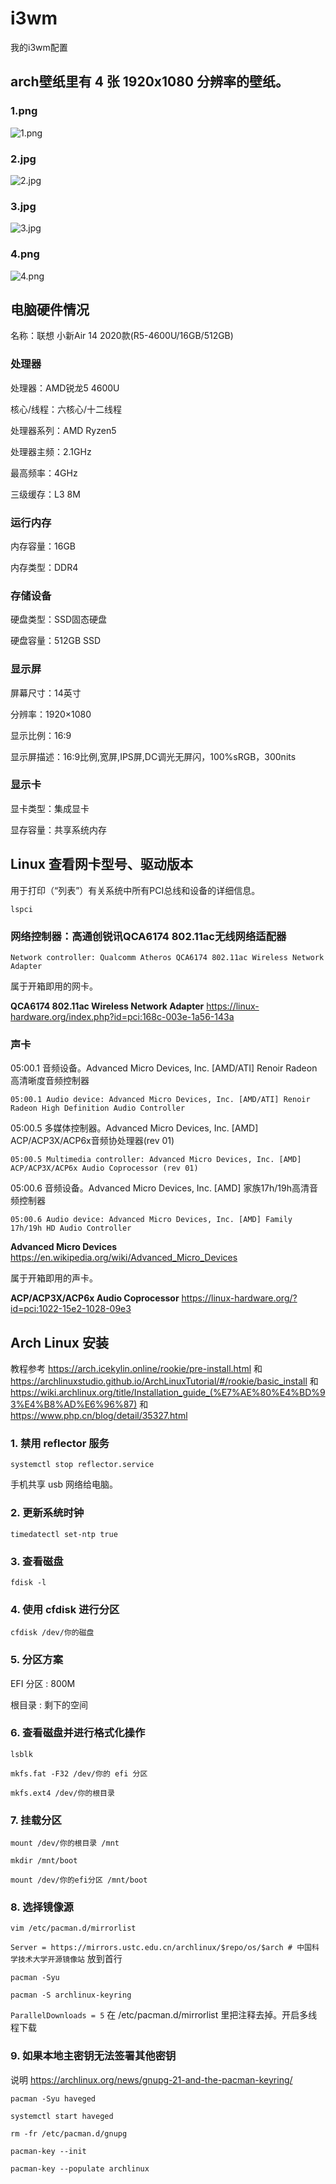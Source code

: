 # i3wm

我的i3wm配置

## arch壁纸里有 4 张 1920x1080 分辨率的壁纸。

### 1.png

![1.png](https://github.com/xiaoyunxibing/i3wm/blob/main/arch%E5%A3%81%E7%BA%B8/1.png)

### 2.jpg

![2.jpg](https://github.com/xiaoyunxibing/i3wm/blob/main/arch%E5%A3%81%E7%BA%B8/2.jpg)

### 3.jpg

![3.jpg](https://github.com/xiaoyunxibing/i3wm/blob/main/arch%E5%A3%81%E7%BA%B8/3.jpg)

### 4.png

![4.png](https://github.com/xiaoyunxibing/i3wm/blob/main/arch%E5%A3%81%E7%BA%B8/4.png)

## 电脑硬件情况

名称：联想 小新Air 14 2020款(R5-4600U/16GB/512GB)

### 处理器

处理器：AMD锐龙5 4600U

核心/线程：六核心/十二线程

处理器系列：AMD Ryzen5

处理器主频：2.1GHz

最高频率：4GHz

三级缓存：L3 8M

### 运行内存
内存容量：16GB

内存类型：DDR4

### 存储设备

硬盘类型：SSD固态硬盘

硬盘容量：512GB SSD

### 显示屏

屏幕尺寸：14英寸

分辨率：1920×1080

显示比例：16:9

显示屏描述：16:9比例,宽屏,IPS屏,DC调光无屏闪，100%sRGB，300nits

### 显示卡

显卡类型：集成显卡

显存容量：共享系统内存

## Linux 查看网卡型号、驱动版本

用于打印（“列表”）有关系统中所有PCI总线和设备的详细信息。

`lspci`

### 网络控制器：高通创锐讯QCA6174 802.11ac无线网络适配器

`Network controller: Qualcomm Atheros QCA6174 802.11ac Wireless Network Adapter`

属于开箱即用的网卡。

**QCA6174 802.11ac Wireless Network Adapter** <https://linux-hardware.org/index.php?id=pci:168c-003e-1a56-143a>

### 声卡

05:00.1 音频设备。Advanced Micro Devices, Inc. [AMD/ATI] Renoir Radeon高清晰度音频控制器

`05:00.1 Audio device: Advanced Micro Devices, Inc. [AMD/ATI] Renoir Radeon High Definition Audio Controller`

05:00.5 多媒体控制器。Advanced Micro Devices, Inc. [AMD] ACP/ACP3X/ACP6x音频协处理器(rev 01)

`05:00.5 Multimedia controller: Advanced Micro Devices, Inc. [AMD] ACP/ACP3X/ACP6x Audio Coprocessor (rev 01)`

05:00.6 音频设备。Advanced Micro Devices, Inc. [AMD] 家族17h/19h高清音频控制器

`05:00.6 Audio device: Advanced Micro Devices, Inc. [AMD] Family 17h/19h HD Audio Controller`

**Advanced Micro Devices** https://en.wikipedia.org/wiki/Advanced_Micro_Devices

属于开箱即用的声卡。

**ACP/ACP3X/ACP6x Audio Coprocessor** https://linux-hardware.org/?id=pci:1022-15e2-1028-09e3

## Arch Linux 安装

教程参考 https://arch.icekylin.online/rookie/pre-install.html 和 https://archlinuxstudio.github.io/ArchLinuxTutorial/#/rookie/basic_install 和 https://wiki.archlinux.org/title/Installation_guide_(%E7%AE%80%E4%BD%93%E4%B8%AD%E6%96%87) 和 https://www.php.cn/blog/detail/35327.html

### 1. 禁用 reflector 服务

`systemctl stop reflector.service`

手机共享 usb 网络给电脑。

### 2. 更新系统时钟

`timedatectl set-ntp true`

### 3. 查看磁盘

`fdisk -l`

### 4. 使用 cfdisk 进行分区

`cfdisk /dev/你的磁盘`

### 5. 分区方案

EFI 分区 : 800M

根目录 : 剩下的空间

### 6. 查看磁盘并进行格式化操作

`lsblk`

`mkfs.fat -F32 /dev/你的 efi 分区`

`mkfs.ext4 /dev/你的根目录`

### 7. 挂载分区

`mount /dev/你的根目录 /mnt`

`mkdir /mnt/boot`

`mount /dev/你的efi分区 /mnt/boot`

### 8. 选择镜像源

`vim /etc/pacman.d/mirrorlist`

`Server = https://mirrors.ustc.edu.cn/archlinux/$repo/os/$arch # 中国科学技术大学开源镜像站` 放到首行

`pacman -Syu`

`pacman -S archlinux-keyring`

`ParallelDownloads = 5` 在 /etc/pacman.d/mirrorlist 里把注释去掉。开启多线程下载

### 9. 如果本地主密钥无法签署其他密钥

说明 https://archlinux.org/news/gnupg-21-and-the-pacman-keyring/

`pacman -Syu haveged`

`systemctl start haveged`

`rm -fr /etc/pacman.d/gnupg`

`pacman-key --init`

`pacman-key --populate archlinux`

